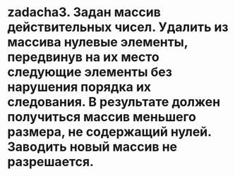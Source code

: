 # zadacha3. Задан массив действительных чисел. Удалить из массива нулевые элементы, передвинув на их место следующие элементы без нарушения порядка их следования. В результате должен получиться массив меньшего размера, не содержащий нулей. Заводить новый массив не разрешается. 

